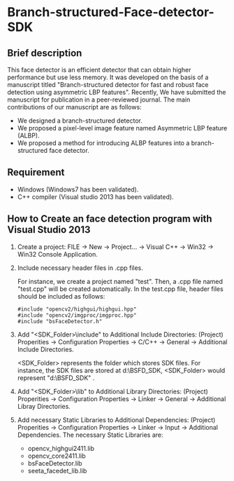 # Branch-structured-Face-detector-SDK
## Brief description
This face detector is an efficient detector that can obtain higher performance but use less memory. It was developed on the basis of a manuscript titled "Branch-structured detector for fast and robust face detection using asymmetric LBP features". Recently, We have submitted the manuscript for publication in a peer-reviewed journal. The main contributions of our manuscript are as follows: 
- We designed a branch-structured detector.
- We proposed a pixel-level image feature named Asymmetric LBP feature (ALBP).
- We proposed a method for introducing ALBP features into a branch-structured face detector.
## Requirement
* Windows (Windows7 has been validated).
* C++ compiler (Visual studio 2013 has been validated).
## How to Create an face detection program with Visual Studio 2013
1. Create a project: FILE -> New -> Project... -> Visual C++ -> Win32 -> Win32 Console Application. 
2. Include necessary header files in .cpp files.

   For instance, we create a project named "test". Then, a .cpp file named "test.cpp" will be created automatically. In the test.cpp file, header files should be included as follows:
   
   <pre><code>#include "opencv2/highgui/highgui.hpp"
   #include "opencv2/imgproc/imgproc.hpp"
   #include "bsFaceDetector.h"</code></pre>
3. Add "<SDK_Folder>\include" to Additional Include Directories: (Project) Properities -> Configuration Properties -> C/C++ -> General -> Additional Include Directories.

   <SDK_Folder> represents the folder which stores SDK files. For instance, the SDK files are stored at d:\BSFD_SDK,  <SDK_Folder> would represent "d:\BSFD_SDK" .
  
4. Add "<SDK_Folder>\lib" to Additional Library Directories: (Project) Properities -> Configuration Properties -> Linker -> General -> Additional Libray Directories.
5. Add necessary Static Libraries to Additional Dependencies: (Project) Properities -> Configuration Properties -> Linker -> Input -> Additional Dependencies. The necessary Static Libraries are:
   * opencv_highgui2411.lib
   * opencv_core2411.lib
   * bsFaceDetector.lib
   * seeta_facedet_lib.lib
